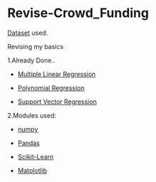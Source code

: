 # Revise-Crowd_Funding

[Dataset](https://www.kaggle.com/kemical/kickstarter-projects "Kickstarter-project") used.


Revising my basics

1.Already Done..

  * [Multiple Linear Regression](https://en.wikiversity.org/wiki/Multiple_linear_regression "Multiple Linear Regression")

  * [Polynomial Regression](https://en.wikipedia.org/wiki/Polynomial_regression "Polyomial Regression")

  * [Support Vector Regression](https://scikit-learn.org/stable/modules/generated/sklearn.svm.SVR.html "SVM sklearn")

2.Modules used:

  * [numpy](http://www.numpy.org "Numpy")

  * [Pandas](https://pandas.pydata.org/ "Pandas")

  * [Scikit-Learn](https://scikit-learn.org/stable/index.html "Scikit-Learn")

  * [Matplotlib](https://matplotlib.org/ "Matplotlib")


